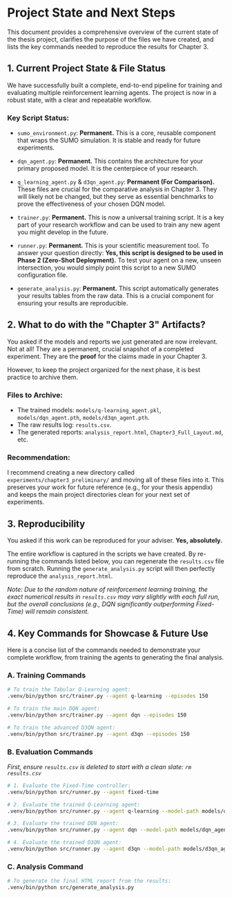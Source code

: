 
# Project State and Next Steps

This document provides a comprehensive overview of the current state of the thesis project, clarifies the purpose of the files we have created, and lists the key commands needed to reproduce the results for Chapter 3.

## 1. Current Project State & File Status

We have successfully built a complete, end-to-end pipeline for training and evaluating multiple reinforcement learning agents. The project is now in a robust state, with a clear and repeatable workflow.

### Key Script Status:

-   `sumo_environment.py`: **Permanent.** This is a core, reusable component that wraps the SUMO simulation. It is stable and ready for future experiments.

-   `dqn_agent.py`: **Permanent.** This contains the architecture for your primary proposed model. It is the centerpiece of your research.

-   `q_learning_agent.py` & `d3qn_agent.py`: **Permanent (For Comparison).** These files are crucial for the comparative analysis in Chapter 3. They will likely not be changed, but they serve as essential benchmarks to prove the effectiveness of your chosen DQN model.

-   `trainer.py`: **Permanent.** This is now a universal training script. It is a key part of your research workflow and can be used to train any new agent you might develop in the future.

-   `runner.py`: **Permanent.** This is your scientific measurement tool. To answer your question directly: **Yes, this script is designed to be used in Phase 2 (Zero-Shot Deployment).** To test your agent on a new, unseen intersection, you would simply point this script to a new SUMO configuration file.

-   `generate_analysis.py`: **Permanent.** This script automatically generates your results tables from the raw data. This is a crucial component for ensuring your results are reproducible.

## 2. What to do with the "Chapter 3" Artifacts?

You asked if the models and reports we just generated are now irrelevant. Not at all! They are a permanent, crucial snapshot of a completed experiment. They are the **proof** for the claims made in your Chapter 3.

However, to keep the project organized for the next phase, it is best practice to archive them.

### Files to Archive:

-   The trained models: `models/q-learning_agent.pkl`, `models/dqn_agent.pth`, `models/d3qn_agent.pth`.
-   The raw results log: `results.csv`.
-   The generated reports: `analysis_report.html`, `Chapter3_Full_Layout.md`, etc.

### Recommendation:

I recommend creating a new directory called `experiments/chapter3_preliminary/` and moving all of these files into it. This preserves your work for future reference (e.g., for your thesis appendix) and keeps the main project directories clean for your next set of experiments.

## 3. Reproducibility

You asked if this work can be reproduced for your adviser. **Yes, absolutely.**

The entire workflow is captured in the scripts we have created. By re-running the commands listed below, you can regenerate the `results.csv` file from scratch. Running the `generate_analysis.py` script will then perfectly reproduce the `analysis_report.html`.

*Note: Due to the random nature of reinforcement learning training, the exact numerical results in `results.csv` may vary slightly with each full run, but the overall conclusions (e.g., DQN significantly outperforming Fixed-Time) will remain consistent.*

## 4. Key Commands for Showcase & Future Use

Here is a concise list of the commands needed to demonstrate your complete workflow, from training the agents to generating the final analysis.

### A. Training Commands

```bash
# To train the Tabular Q-Learning agent:
.venv/bin/python src/trainer.py --agent q-learning --episodes 150

# To train the main DQN agent:
.venv/bin/python src/trainer.py --agent dqn --episodes 150

# To train the advanced D3QN agent:
.venv/bin/python src/trainer.py --agent d3qn --episodes 150
```

### B. Evaluation Commands

*First, ensure `results.csv` is deleted to start with a clean slate: `rm results.csv`*

```bash
# 1. Evaluate the Fixed-Time controller:
.venv/bin/python src/runner.py --agent fixed-time

# 2. Evaluate the trained Q-Learning agent:
.venv/bin/python src/runner.py --agent q-learning --model-path models/q-learning_agent.pkl

# 3. Evaluate the trained DQN agent:
.venv/bin/python src/runner.py --agent dqn --model-path models/dqn_agent.pth

# 4. Evaluate the trained D3QN agent:
.venv/bin/python src/runner.py --agent d3qn --model-path models/d3qn_agent.pth
```

### C. Analysis Command

```bash
# To generate the final HTML report from the results:
.venv/bin/python src/generate_analysis.py
```
